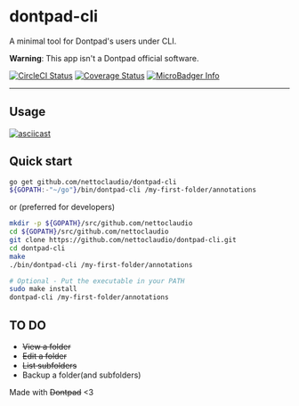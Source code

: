 # dontpad-cli

A minimal tool for Dontpad's users under CLI.

**Warning**: This app isn't a Dontpad official software.

[![CircleCI Status](https://circleci.com/gh/nettoclaudio/dontpad-cli.svg?style=svg&circle-token=3bd4b3d74f5089c30aa224545365a5585e6c994d)](https://circleci.com/gh/nettoclaudio/dontpad-cli)
[![Coverage Status](https://coveralls.io/repos/github/nettoclaudio/dontpad-cli/badge.svg?branch=master)](https://coveralls.io/github/nettoclaudio/dontpad-cli?branch=master)
[![MicroBadger Info](https://images.microbadger.com/badges/image/nettoclaudio/dontpad-cli.svg)](https://microbadger.com/images/nettoclaudio/dontpad-cli)

--- 

## Usage

[![asciicast](https://asciinema.org/a/150757.png)](https://asciinema.org/a/150757)

## Quick start

```bash
go get github.com/nettoclaudio/dontpad-cli
${GOPATH:-"~/go"}/bin/dontpad-cli /my-first-folder/annotations
```

or (preferred for developers)

```bash
mkdir -p ${GOPATH}/src/github.com/nettoclaudio
cd ${GOPATH}/src/github.com/nettoclaudio
git clone https://github.com/nettoclaudio/dontpad-cli.git
cd dontpad-cli
make
./bin/dontpad-cli /my-first-folder/annotations

# Optional - Put the executable in your PATH
sudo make install
dontpad-cli /my-first-folder/annotations
```

## TO DO

+   ~~View a folder~~
+   ~~Edit a folder~~
+   ~~List subfolders~~
+   Backup a folder(and subfolders)

Made with ~~Dontpad~~ <3
